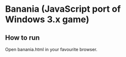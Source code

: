 # Banania (JavaScript port of Windows 3.x game)

## How to run

Open banania.html in your favourite browser.